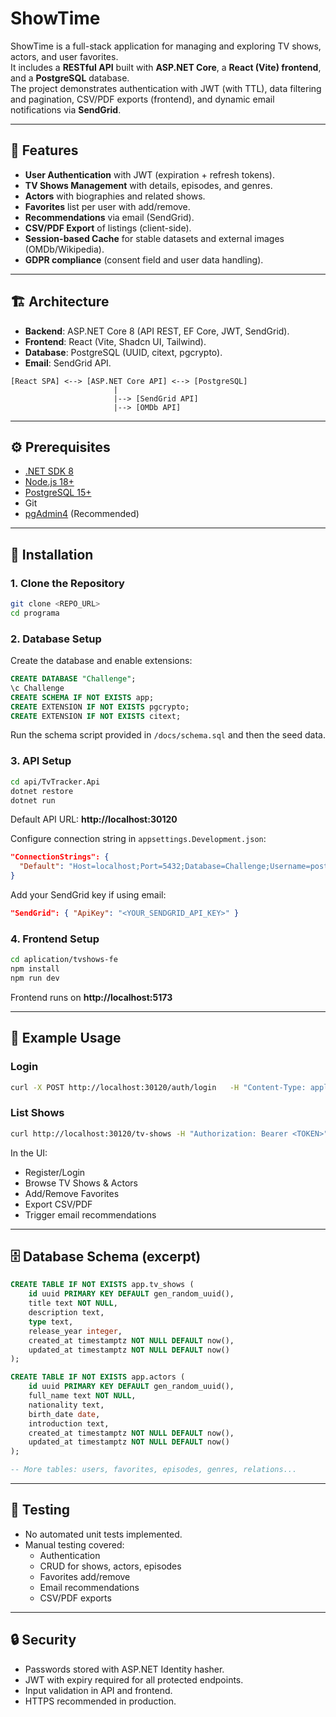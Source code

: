 # ShowTime

ShowTime is a full-stack application for managing and exploring TV shows, actors, and user favorites.  
It includes a **RESTful API** built with **ASP.NET Core**, a **React (Vite) frontend**, and a **PostgreSQL** database.  
The project demonstrates authentication with JWT (with TTL), data filtering and pagination, CSV/PDF exports (frontend), and dynamic email notifications via **SendGrid**.

---

## 📌 Features

- **User Authentication** with JWT (expiration + refresh tokens).
- **TV Shows Management** with details, episodes, and genres.
- **Actors** with biographies and related shows.
- **Favorites** list per user with add/remove.
- **Recommendations** via email (SendGrid).
- **CSV/PDF Export** of listings (client-side).
- **Session-based Cache** for stable datasets and external images (OMDb/Wikipedia).
- **GDPR compliance** (consent field and user data handling).

---

## 🏗️ Architecture

- **Backend**: ASP.NET Core 8 (API REST, EF Core, JWT, SendGrid).
- **Frontend**: React (Vite, Shadcn UI, Tailwind).
- **Database**: PostgreSQL (UUID, citext, pgcrypto).
- **Email**: SendGrid API.

```
[React SPA] <--> [ASP.NET Core API] <--> [PostgreSQL]
                       |
                       |--> [SendGrid API]
                       |--> [OMDb API]
```

---

## ⚙️ Prerequisites

- [.NET SDK 8](https://dotnet.microsoft.com/en-us/download)
- [Node.js 18+](https://nodejs.org/)
- [PostgreSQL 15+](https://www.postgresql.org/download/)
- Git
- [pgAdmin4](https://www.pgadmin.org/download/) (Recommended)

---

## 🚀 Installation

### 1. Clone the Repository
```bash
git clone <REPO_URL>
cd programa
```

### 2. Database Setup
Create the database and enable extensions:
```sql
CREATE DATABASE "Challenge";
\c Challenge
CREATE SCHEMA IF NOT EXISTS app;
CREATE EXTENSION IF NOT EXISTS pgcrypto;
CREATE EXTENSION IF NOT EXISTS citext;
```

Run the schema script provided in `/docs/schema.sql` and then the seed data.

### 3. API Setup
```bash
cd api/TvTracker.Api
dotnet restore
dotnet run
```

Default API URL: **http://localhost:30120**

Configure connection string in `appsettings.Development.json`:
```json
"ConnectionStrings": {
  "Default": "Host=localhost;Port=5432;Database=Challenge;Username=postgres;Password=123456"
}
```

Add your SendGrid key if using email:
```json
"SendGrid": { "ApiKey": "<YOUR_SENDGRID_API_KEY>" }
```

### 4. Frontend Setup
```bash
cd aplication/tvshows-fe
npm install
npm run dev
```

Frontend runs on **http://localhost:5173**

---

## 🔑 Example Usage

### Login
```bash
curl -X POST http://localhost:30120/auth/login   -H "Content-Type: application/json"   -d '{"email":"user@test.com","password":"Password123"}'
```

### List Shows
```bash
curl http://localhost:30120/tv-shows -H "Authorization: Bearer <TOKEN>"
```

In the UI:
- Register/Login
- Browse TV Shows & Actors
- Add/Remove Favorites
- Export CSV/PDF
- Trigger email recommendations

---

## 🗄️ Database Schema (excerpt)

```sql
CREATE TABLE IF NOT EXISTS app.tv_shows (
    id uuid PRIMARY KEY DEFAULT gen_random_uuid(),
    title text NOT NULL,
    description text,
    type text,
    release_year integer,
    created_at timestamptz NOT NULL DEFAULT now(),
    updated_at timestamptz NOT NULL DEFAULT now()
);

CREATE TABLE IF NOT EXISTS app.actors (
    id uuid PRIMARY KEY DEFAULT gen_random_uuid(),
    full_name text NOT NULL,
    nationality text,
    birth_date date,
    introduction text,
    created_at timestamptz NOT NULL DEFAULT now(),
    updated_at timestamptz NOT NULL DEFAULT now()
);

-- More tables: users, favorites, episodes, genres, relations...
```
---

## 🧪 Testing

- No automated unit tests implemented.
- Manual testing covered:
  - Authentication
  - CRUD for shows, actors, episodes
  - Favorites add/remove
  - Email recommendations
  - CSV/PDF exports

---

## 🔒 Security

- Passwords stored with ASP.NET Identity hasher.
- JWT with expiry required for all protected endpoints.
- Input validation in API and frontend.
- HTTPS recommended in production.
